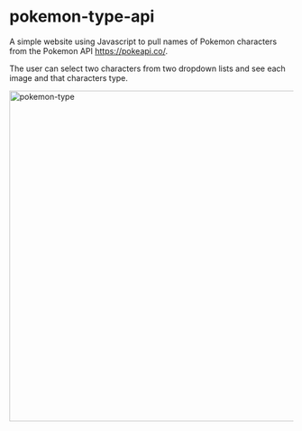 # pokemon-type-api

A simple website using Javascript to pull names of Pokemon characters from the Pokemon API https://pokeapi.co/.  

The user can select two characters from two dropdown lists and see each image and that characters type.

<img width="588" alt="pokemon-type" src="https://user-images.githubusercontent.com/19597150/169652199-6d20dc14-5cbd-4111-b70d-84c5e2a205dd.png">
